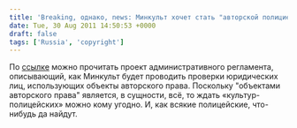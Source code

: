 ```yaml
---
title: 'Breaking, однако, news: Минкульт хочет стать "авторской полицией"'
date: Tue, 30 Aug 2011 14:50:53 +0000
draft: false
tags: ['Russia', 'copyright']
---
```


По [ссылке](http://www.economy.gov.ru/wps/wcm/connect/d0296380482345668673ff0b17164af7/adm_reg.pdf?MOD=AJPERES&CACHEID=d0296380482345668673ff0b17164af7) можно прочитать проект административного регламента, описывающий, как Минкульт будет проводить проверки юридических лиц, использующих объекты авторского права. Поскольку "объектами авторского права" является, в сущности, всё, то ждать «культур-полицейских» можно кому угодно. И, как всякие полицейские, что-нибудь да найдут.